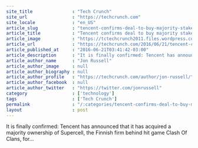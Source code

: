 ```yaml
---
site_title               : "Tech Crunch"
site_url                 : "https://techcrunch.com"
site_locale              : "en_US"
article_slug             : "tencent-confirms-deal-to-buy-majority-stake-in-supercell-from-softbank-for-s8-6b"
article_title            : "Tencent confirms deal to buy majority stake in Supercell from SoftBank for $8.6B"
article_image            : "https://tctechcrunch2011.files.wordpress.com/2016/06/coc.png?w=764&h=400&crop=1"
article_url              : "https://techcrunch.com/2016/06/21/tencent-confirms-deal-to-buy-majority-stake-in-supercell-from-softbank-for-8-6b/"
article_published_at     : "2016-06-21T03:41:42-03:00"
article_description      : "It is finally confirmed: Tencent has announced that it has acquired a majority ownership of Supercell, the Finnish firm behind hit game Clash Of Clans, for..."
article_author_name      : "Jon Russell"
article_author_image     : null
article_author_biography : null
article_author_profile   : "https://techcrunch.com/author/jon-russell/"
article_author_facebook  : null
article_author_twitter   : "https://twitter.com/jonrussell"
category                 : ['technology']
tags                     : ['Tech Crunch']
permalink                : "/:categories/tencent-confirms-deal-to-buy-majority-stake-in-supercell-from-softbank-for-s8-6b/"
layout                   : post
---
```


It is finally confirmed: Tencent has announced that it has acquired a majority ownership of Supercell, the Finnish firm behind hit game Clash Of Clans, for...
